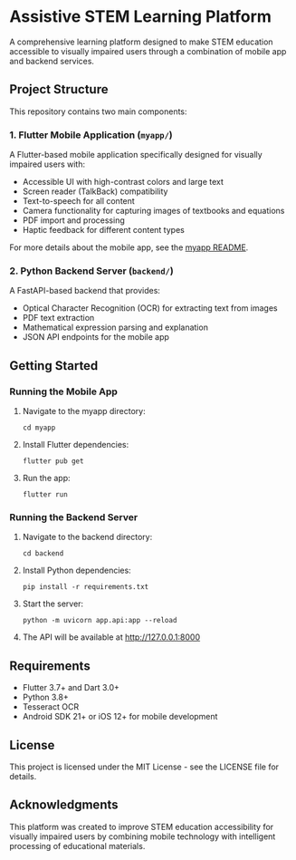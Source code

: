 # Assistive STEM Learning Platform

A comprehensive learning platform designed to make STEM education accessible to visually impaired users through a combination of mobile app and backend services.

## Project Structure

This repository contains two main components:

### 1. Flutter Mobile Application (`myapp/`)

A Flutter-based mobile application specifically designed for visually impaired users with:
- Accessible UI with high-contrast colors and large text
- Screen reader (TalkBack) compatibility
- Text-to-speech for all content
- Camera functionality for capturing images of textbooks and equations
- PDF import and processing
- Haptic feedback for different content types

For more details about the mobile app, see the [myapp README](./myapp/README.md).

### 2. Python Backend Server (`backend/`)

A FastAPI-based backend that provides:
- Optical Character Recognition (OCR) for extracting text from images
- PDF text extraction
- Mathematical expression parsing and explanation
- JSON API endpoints for the mobile app

## Getting Started

### Running the Mobile App

1. Navigate to the myapp directory:
   ```
   cd myapp
   ```

2. Install Flutter dependencies:
   ```
   flutter pub get
   ```

3. Run the app:
   ```
   flutter run
   ```

### Running the Backend Server

1. Navigate to the backend directory:
   ```
   cd backend
   ```

2. Install Python dependencies:
   ```
   pip install -r requirements.txt
   ```

3. Start the server:
   ```
   python -m uvicorn app.api:app --reload
   ```

4. The API will be available at http://127.0.0.1:8000

## Requirements

- Flutter 3.7+ and Dart 3.0+
- Python 3.8+
- Tesseract OCR
- Android SDK 21+ or iOS 12+ for mobile development

## License

This project is licensed under the MIT License - see the LICENSE file for details.

## Acknowledgments

This platform was created to improve STEM education accessibility for visually impaired users by combining mobile technology with intelligent processing of educational materials. 